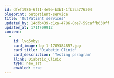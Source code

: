 ```yaml
---
id: dfef1986-6f31-4e9e-b3b1-1fb3ea776304
blueprint: outpatient-service
title: 'OutPatient services'
updated_by: 14d3b439-c1ca-4786-8ce7-59caffb630ff
updated_at: 1714709912
content:
  -
    id: lvq5ybyu
    card_image: bg-1-1709384857.jpg
    card_title: 'Diabetic Clinic'
    card_description: 'Testing paragram'
    llink: Diabetic_Clinic
    type: new_set
    enabled: true
---
```

